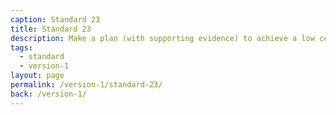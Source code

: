 ```yaml
---
caption: Standard 23
title: Standard 23
description: Make a plan (with supporting evidence) to achieve a low cost per transaction across the digital and assisted digital service. Report performance data on the Performance Platform.
tags:
  - standard
  - version-1
layout: page
permalink: /version-1/standard-23/
back: /version-1/
---
```

